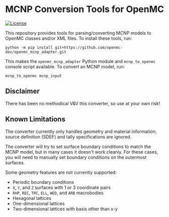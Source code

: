 # MCNP Conversion Tools for OpenMC

[![License](https://img.shields.io/badge/license-MIT-green)](https://opensource.org/licenses/MIT)

This repository provides tools for parsing/converting MCNP models to OpenMC
classes and/or XML files. To install these tools, run:

    python -m pip install git+https://github.com/openmc-dev/openmc_mcnp_adapter.git

This makes the `openmc_mcnp_adapter` Python module and `mcnp_to_openmc` console
script available. To convert an MCNP model, run:

    mcnp_to_openmc mcnp_input

## Disclaimer

There has been no methodical V&V this converter, so use at your own risk!

## Known Limitations

The converter currently only handles geometry and material information; source
definition (SDEF) and tally specifications are ignored.

The converter will try to set surface boundary conditions to match the MCNP
model, but in many cases it doesn't work cleanly. For these cases, you will need
to manually set boundary conditions on the outermost surfaces.

Some geometry features are not currently supported:

- Periodic boundary conditions
- `X`, `Y`, and `Z` surfaces with 1 or 3 coordinate pairs
- `RHP`, `REC`, `TRC`, `ELL`, `WED`, and `ARB` macrobodies
- Hexagonal lattices
- One-dimensional lattices
- Two-dimensional lattices with basis other than x-y
